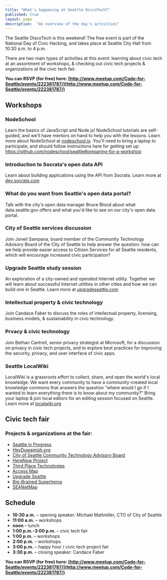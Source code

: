```yaml
---
title: "What's happening at Seattle DiscoTech?"
published: true
layout: page
description:  "An overview of the day's activities"
---
```


The Seattle DiscoTech is this weekend! The free event is part of the National Day of Civic Hacking, and takes place at Seattle City Hall from 10:30 a.m. to 4 p.m.

There are two main types of activities at this event: learning about civic tech at an assortment of workshops, & checking out civic tech projects & organizations at the civic tech fair.

**You can RSVP (for free) here: [http://www.meetup.com/Code-for-Seattle/events/222381787/](http://www.meetup.com/Code-for-Seattle/events/222381787/)**

## Workshops

### NodeSchool

Learn the basics of JavaScript and Node.js! NodeSchool tutorials are self-guided, and we'll have mentors on hand to help you with the lessons. Learn more about NodeSchool at [nodeschool.io](http://nodeschool.io) .You'll need to bring a laptop to participate, and should follow instructions here for getting set up: https://github.com/nodeschool/seattle#preparing-for-a-workshop

### Introduction to Socrata's open data API

Learn about building applications using the API from Socrata. Learn more at [dev.socrata.com](http://dev.socrata.com)

### What do you want from Seattle's open data portal?

Talk with the city's open data manager Bruce Blood about what data.seattle.gov offers and what you'd like to see on our city's open data portal.

### City of Seattle services discussion

Join Joneil Sampana, board member of the Community Technology Advisory Board of the City of Seattle to help answer the question: how can we help provide easier access to Citizen Services for all Seattle residents, which will encourage increased civic participation?

### Upgrade Seattle study session

An exploration of a city-owned and operated Internet utility. Together we will learn about successful Internet utilities in other cities and how we can build one in Seattle. Learn more at [upgradeseattle.com](http://upgradeseattle.com)

### Intellectual property & civic technology

Join Candace Faber to discuss the roles of intellectual property, licensing, business models, & sustainability in civic technology.

### Prvacy & civic technology

Join Bethan Cantrell, senior privacy strategist at Microsoft, for a discussion on privacy in civic tech projects, and to explore best practices for improving the security, privacy, and user interface of civic apps.

### Seattle LocalWiki

LocalWiki is a grassroots effort to collect, share, and open the world's local knowledge. We want every community to have a community-created local knowledge commons that answers the question "where would I go if I wanted to learn everything there is to know about my community?" Bring your laptop & join local editors for an editing session focused on Seattle. Learn more at [localwiki.org](http://localwiki.org)


## Civic tech fair

### Projects & organizations at the fair:

- [Seattle in Progress](http://seattleinprogress.com)
- [HeyDuwamish.org](http://HeyDuwamish.org)
- [City of Seattle Community Technology Advisory Board](http://www.seattle.gov/community-technology-advisory-board)
- [HereNow Project](http://www.here-now.us/)
- [Third Place Technologies](http://thirdplacetechnologies.com)
- [Access Map ](http://www.accessmapseattle.com/)
- [Upgrade Seattle](http://www.upgradeseattle.com/)
- [Big-Brained Superheros](http://www.bigbrainedsuperheroes.org/)
- [SEANetMap](https://github.com/codeforseattle/seanetmap)

## Schedule

- **10:30 a.m.** – opening speaker: Michael Mattmiller, CTO of City of Seattle
- **11:00 a.m.** – workshops
- **noon** – lunch 
- **1:00 p.m.-3:00 p.m.** – civic tech fair 
- **1:00 p.m.** – workshops
- **2:00 p.m.** – workshops
- **3:00 p.m.** – happy hour / civic tech project fair
- **3:30 p.m.** – closing speaker: Candace Faber

**You can RSVP (for free) here: [http://www.meetup.com/Code-for-Seattle/events/222381787/](http://www.meetup.com/Code-for-Seattle/events/222381787/)**

